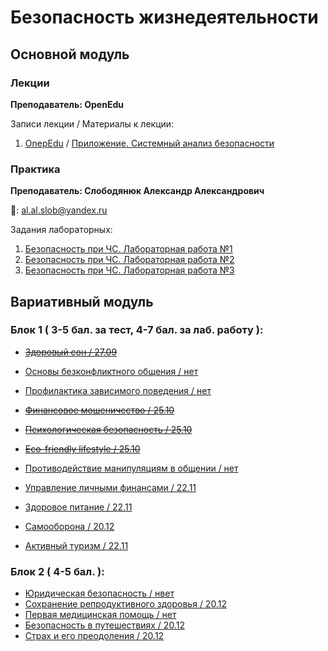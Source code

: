 # Безопасность жизнедеятельности

## Основной модуль

### Лекции

**Преподаватель: OpenEdu**

Записи лекции / Материалы к лекции:

1. [OnepEdu](https://openedu.ru/) / [Приложение. Системный анализ безопасности](https://drive.google.com/file/d/1-Ym0zFyD_ddeWU8DNoK9VZaIIg3Ky3hl/view?usp=sharing)

### Практика

**Преподаватель: Слободянюк Александр Александрович**

📧: al.al.slob@yandex.ru

Задания лабораторных:

1. [Безопасность при ЧС. Лабораторная работа №1](https://courses.openedu.ru/courses/course-v1:ITMOUniversity+LSEMERG+fall_2020_itmo/courseware/229aadd4db0944d18484087d464af36b/c53ab2f154534b03bc7d7ee853137cb7/)
2. [Безопасность при ЧС. Лабораторная работа №2](https://courses.openedu.ru/courses/course-v1:ITMOUniversity+LSEMERG+fall_2020_itmo/courseware/229aadd4db0944d18484087d464af36b/c53ab2f154534b03bc7d7ee853137cb7/)
3. [Безопасность при ЧС. Лабораторная работа №3](https://courses.openedu.ru/courses/course-v1:ITMOUniversity+LSEMERG+fall_2020_itmo/courseware/229aadd4db0944d18484087d464af36b/c53ab2f154534b03bc7d7ee853137cb7/)

## Вариативный модуль

### Блок 1 ( 3-5 бал. за тест, 4-7 бал. за лаб. работу ):

* ~~[Здоровый сон / 27.09](https://info-m3203.tech/empty)~~
* [Основы безконфликтного общения / нет](https://info-m3203.tech/empty)

* [Профилактика зависимого поведения / нет](https://info-m3203.tech/empty)
* ~~[Финансовое мошеничество / 25.10](https://info-m3203.tech/empty)~~
* ~~[Психологическая безопасность / 25.10](https://info-m3203.tech/empty)~~
* ~~[Eco-friendly lifestyle / 25.10](https://info-m3203.tech/empty)~~
* [Противодействие манипуляциям в общении / нет](https://info-m3203.tech/empty)
  
* [Управление личными финансами / 22.11](https://s3.us-west-2.amazonaws.com/secure.notion-static.com/322f5f43-cf73-49c1-9c88-fbdcf6e84d1a/Upravlenie_Lichnymi_Finansami.pdf?X-Amz-Algorithm=AWS4-HMAC-SHA256&X-Amz-Credential=AKIAT73L2G45O3KS52Y5%2F20201026%2Fus-west-2%2Fs3%2Faws4_request&X-Amz-Date=20201026T162903Z&X-Amz-Expires=86400&X-Amz-Signature=c637b58841114d51a9634e74c8a5242d1485e8afb7b901758657b1f2269716ec&X-Amz-SignedHeaders=host&response-content-disposition=filename%20%3D%22Upravlenie_Lichnymi_Finansami.pdf%22)
* [Здоровое питание / 22.11](https://info-m3203.tech/empty)
* [Самооборона / 20.12](https://info-m3203.tech/empty)
* [Активный туризм / 22.11](https://info-m3203.tech/empty)

### Блок 2 ( 4-5 бал. ):

* [Юридическая безопасность / нвет](https://info-m3203.tech/empty)
* [Сохранение репродуктивного здоровья / 20.12](https://info-m3203.tech/empty)
* [Первая медицинская помощь / нет](https://info-m3203.tech/empty)
* [Безопасность в путешествиях / 20.12](https://info-m3203.tech/empty)
* [Страх и его преодоления / 20.12](https://info-m3203.tech/empty)
